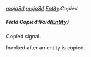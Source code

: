 _[mojo3d](../../modules/mojo3d/mojo3d-module.md):[mojo3d](../../modules/mojo3d/mojo3d-module.md).[Entity](../../modules/mojo3d/mojo3d-entity.md).Copied_
##### Field Copied:Void([Entity](../../modules/mojo3d/mojo3d-entity.md))
Copied signal.

Invoked after an entity is copied.
